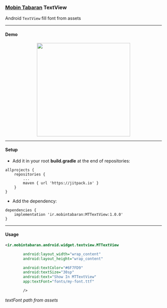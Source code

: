 ### [Mobin Tabaran][mt-web-site] TextView
Android <code>TextView</code> fill font from assets

---
#### Demo
<p align="center">
  <img width="auto" height="300" src="https://github.com/mobin-tabaran-intelligent-structure/MTTextView/tree/developer/images/mt-textview-image.png">
</p>

---
#### Setup

* Add it in your root **build.gradle** at the end of repositories:
```grovy
allprojects {
    repositories {
        ...
        maven { url 'https://jitpack.io' }
    }
}
```


* Add the dependency:
```
dependencies {
    implementation 'ir.mobintabaran:MTTextView:1.0.0'
}
```
----
#### Usage
```xml
<ir.mobintabaran.android.widget.textview.MTTextView

        android:layout_width="wrap_content"
        android:layout_height="wrap_content"

        android:textColor="#6F7FD9"
        android:textSize="30sp"
        android:text="Show In MTTextView"
        app:textFont="fonts/my-font.ttf"

        />
```
*textFont path from assets*





[mt-web-site]: http://mobintabaran.ir
